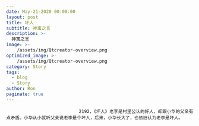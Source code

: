 ```yaml
---
date: May-21-2020 00:00:00
layout: post
title: 坏人
subtitle: 神寓之言
description: >-
  神寓之言
image: >-
    /assets/img/Qtcreator-overview.png
optimized_image: >-
    /assets/img/Qtcreator-overview.png
category: Story
tags:
  - blog
  - Story
author: Ron
paginate: true
---
```


							　　2192，《坏人》老李是村里公认的好人，却跟小华的父亲有点矛盾。小华从小就听父亲说老李是个坏人，后来，小华长大了，也依旧认为老李是坏人。
							
							
						